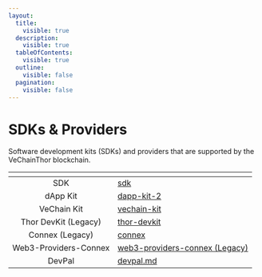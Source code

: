 ```yaml
---
layout:
  title:
    visible: true
  description:
    visible: true
  tableOfContents:
    visible: true
  outline:
    visible: false
  pagination:
    visible: false
---
```


# SDKs & Providers

Software development kits (SDKs) and providers that are supported by the VeChainThor blockchain.

<table data-view="cards"><thead><tr><th align="center"></th><th data-hidden data-card-target data-type="content-ref"></th></tr></thead><tbody><tr><td align="center">SDK</td><td><a href="sdk/">sdk</a></td></tr><tr><td align="center">dApp Kit</td><td><a href="dapp-kit/dapp-kit-1/">dapp-kit-2</a></td></tr><tr><td align="center">VeChain Kit</td><td><a href="vechain-kit/">vechain-kit</a></td></tr><tr><td align="center">Thor DevKit (Legacy)</td><td><a href="thor-devkit/">thor-devkit</a></td></tr><tr><td align="center">Connex (Legacy)</td><td><a href="connex/">connex</a></td></tr><tr><td align="center">Web3-Providers-Connex</td><td><a href="web3-providers-connex/">web3-providers-connex (Legacy)</a></td></tr><tr><td align="center">DevPal</td><td><a href="devpal.md">devpal.md</a></td></tr></tbody></table>
